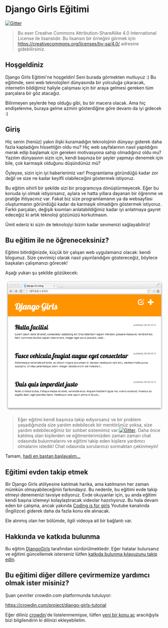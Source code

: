 # Django Girls Eğitimi

[![Gitter](https://badges.gitter.im/DjangoGirls/tutorial.svg)](https://gitter.im/DjangoGirls/tutorial)

> Bu eser Creative Commons Attribution-ShareAlike 4.0 International License ile lisanslıdır. Bu lisansın bir örneğini görmek için https://creativecommons.org/licenses/by-sa/4.0/ adresine gidebilirsiniz.

## Hoşgeldiniz

Django Girls Eğitimi'ne hoşgeldin! Seni burada görmekten mutluyuz :) Bu eğitimde, seni web teknolojileri dünyasında bir yolculuğa çıkaracak, internetin bildiğimiz haliyle çalışması için bir araya gelmesi gereken tüm parçalara bir göz atacağız.

Bilinmeyen şeylerde hep olduğu gibi, bu bir macera olacak. Ama hiç endişelenme, buraya gelme azmini gösterdiğine göre devamı da iyi gidecek :)

## Giriş

Hiç senin (henüz) yakın ilişki kuramadığın teknolojinin dünyayı giderek daha fazla kapladığını hissettiğin oldu mu? Hiç web sayfalarının nasıl yapıldığını merak edip başlamak için gereken motivasyona sahip olmadığınız oldu mu? Yazılım dünyasının sizin için, kendi başınıza bir şeyler yapmayı denemek için bile, çok karmaşık olduğunu düşündünüz mü?

Öyleyse, sizin için iyi haberlerimiz var! Programlama göründüğü kadar zor değil ve size ne kadar keyifli olabileceğini göstermek istiyoruz.

Bu eğitim sihirli bir şekilde sizi bir programcıya dönüştürmeyecek. Eğer bu konuda iyi olmak istiyorsanız, aylara ve hatta yıllara dayanan bir öğrenme ve pratiğe ihtiyacınız var. Fakat biz size programlamanın ya da websayfası oluşturmanın göründüğü kadar da karmaşık olmadığını göstermek istiyoruz. Farklı parçaları, değişik kısımları anlatabildiğimiz kadar iyi anlatmaya gayret edeceğiz ki artık teknoloji gözünüzü korkutmasın.

Ümit ederiz ki sizin de teknolojiyi bizim kadar sevmenizi sağlayabiliriz!

## Bu eğitim ile ne öğreneceksiniz?

Eğitimi bitirdiğinizde, küçük bir çalışan web uygulamanız olacak: kendi blogunuz. Size çevrimiçi olarak nasıl yayınlandığını göstereceğiz, böylece başkaları çalışmanızı görecek!

Aşağı yukarı şu şekilde gözükecek:

![Şekil 0.1](images/application.png)

> Eğer eğitimi kendi başınıza takip ediyorsanız ve bir problem yaşadığınızda size yardım edebilecek bir mentörünüz yoksa, size yardım edebileceğimiz bir sohbet sistemimiz var:[![Gitter](https://badges.gitter.im/DjangoGirls/tutorial.svg)](https://gitter.im/DjangoGirls/tutorial). Daha önce katılmış olan kişilerden ve eğitmenlerimizden zaman zaman chat odasında bulunmalarını ve eğitimi takip eden kişilere yardımcı olmalarını istedik! Chat odasında sorularınızı sormaktan çekinmeyin!

Tamam, [hadi en baştan başlayalım...](./how_the_internet_works/README.md)

## Eğitimi evden takip etmek

Bir Django Girls atölyesine katılmak harika, ama katılmanın her zaman mümkün olmayabileceğinin farkındayız. Bu nedenle, bu eğitimi evde takip etmeyi denemenizi tavsiye ediyoruz. Evde okuyanlar için, şu anda eğitimi kendi başına izlemeyi kolaylaştıracak videolar hazırlıyoruz. Bu hala devam eden bir çalışma, ancak yakında [Coding is for girls](https://www.youtube.com/channel/UC0hNd2uW8jTR5K3KBzRuG2A/feed) Youtube kanalında (İngilizce) giderek daha da fazla konu ele alınacak.

Ele alınmış olan her bölümde, ilgili videoya ait bir bağlantı var.

## Hakkında ve katkıda bulunma

Bu eğitim [DjangoGirls](https://djangogirls.org/) tarafından sürdürülmektedir. Eğer hatalar bulursanız ve eğitimi güncellemek isterseniz lütfen [katkıda bulunma kılavuzunu takip edin](https://github.com/DjangoGirls/tutorial/blob/master/README.md).

## Bu eğitimi diğer dillere çevirmemize yardımcı olmak ister misiniz?

Şuan çeviriler crowdin.com platformunda tutuluyor:

https://crowdin.com/project/django-girls-tutorial

Eğer diliniz [crowdin](https://crowdin.com/)'de listelenmemişse, lütfen [yeni bir konu aç](https://github.com/DjangoGirls/tutorial/issues/new) aracılığıyla bizi bilgilendirin ki dilinizi ekleyebilelim.